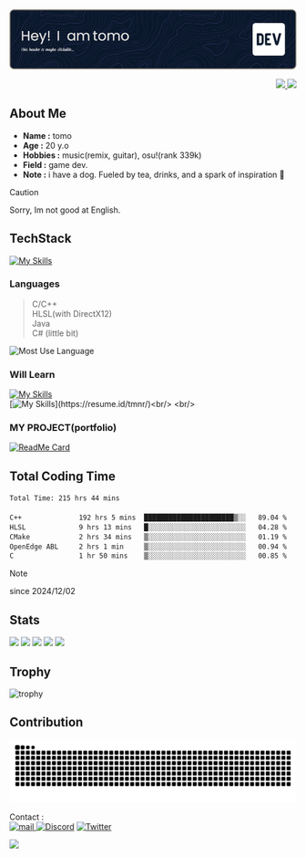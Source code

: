 <a href="https://resume.id/tmnr/" target="_new">
  <img src="./header.png">
</a>

<p align="right">
  <a href="https://github.com/MaekawaTomonori">
    <img height="20" src="https://komarev.com/ghpvc/?username=MaekawaTomonori&color=brightgreen"/>
  </a>
  <a href="https://github.com/MaekawaTomonori">
    <img height="20" src="https://img.shields.io/github/followers/MaekawaTomonori?label=follow&logo=github&style=flat&color=00cf00" />
  </a>
</p>


<!--
**MaekawaTomonori/MaekawaTomonori** is a ✨ _special_ ✨ repository because its `README.md` (this file) appears on your GitHub profile.

Here are some ideas to get you started:

- 🔭 I’m currently working on ...
- 🌱 I’m currently learning ...
- 👯 I’m looking to collaborate on ...
- 🤔 I’m looking for help with ...
- 💬 Ask me about ...
- 📫 How to reach me: ...
- 😄 Pronouns: ...
- ⚡ Fun fact: ...
-->

## About Me
- **Name :** tomo
- **Age :** 20 y.o 
- **Hobbies :** music(remix, guitar), osu!(rank 339k) 
- **Field :** game dev. 
- **Note :** i have a dog. Fueled by tea, drinks, and a spark of inspiration :woozy_face:

> [!CAUTION]
> Sorry, Im not good at English.


## TechStack
[![My Skills](https://skillicons.dev/icons?i=cpp,java,visualstudio,idea,windows,github,notion,bots)](https://resume.id/tmnr/)

### Languages
> C/C++ <br/>
> HLSL(with DirectX12) <br/>
> Java <br/>
> C# (little bit)<br/>

![Most Use Language](https://github-readme-stats.vercel.app/api/top-langs/?username=MaekawaTomonori&theme=vue-dark)

### Will Learn
[![My Skills](https://skillicons.dev/icons?i=raspberrypi,linux,mysql,git,docker,grafana,php,vim)](https://resume.id/tmnr/)<br/>
[![My Skills](https://skillicons.dev/icons?i=clion,cmake,gradle,md,rust,vscode,ubuntu,unity,unreal,)](https://resume.id/tmnr/)<br/> <br/>

### MY PROJECT(portfolio)
[![ReadMe Card](https://github-readme-stats.vercel.app/api/pin/?username=MaekawaTomonori&repo=Engine)](https://github.com/MaekawaTomonori/Engine/)

## Total Coding Time
<!--START_SECTION:waka-->

```txt
Total Time: 215 hrs 44 mins

C++              192 hrs 5 mins  ██████████████████████▒░░   89.04 %
HLSL             9 hrs 13 mins   █░░░░░░░░░░░░░░░░░░░░░░░░   04.28 %
CMake            2 hrs 34 mins   ▒░░░░░░░░░░░░░░░░░░░░░░░░   01.19 %
OpenEdge ABL     2 hrs 1 min     ▒░░░░░░░░░░░░░░░░░░░░░░░░   00.94 %
C                1 hr 50 mins    ▒░░░░░░░░░░░░░░░░░░░░░░░░   00.85 %
```

<!--END_SECTION:waka-->
>[!NOTE]
> since 2024/12/02

## Stats
![](http://github-profile-summary-cards.vercel.app/api/cards/profile-details?username=MaekawaTomonori&theme=gruvbox)
![](http://github-profile-summary-cards.vercel.app/api/cards/repos-per-language?username=MaekawaTomonori&theme=gruvbox)
![](http://github-profile-summary-cards.vercel.app/api/cards/most-commit-language?username=MaekawaTomonori&theme=gruvbox)
![](http://github-profile-summary-cards.vercel.app/api/cards/stats?username=MaekawaTomonori&theme=gruvbox)
![](http://github-profile-summary-cards.vercel.app/api/cards/productive-time?username=MaekawaTomonori&theme=gruvbox&utcOffset=9)

## Trophy
![trophy](https://github-profile-trophy.vercel.app/?username=MaekawaTomonori&theme=gruvbox)

## Contribution
![](https://raw.githubusercontent.com/MaekawaTomonori/MaekawaTomonori/output/github-contribution-grid-snake.svg)

Contact : <br/>
<a href=mailto:info@botrpg.com>
  <img alt="mail" height="50" width="45" src="https://cdn.simpleicons.org/gmail/black/white">
</a>
[![Discord](https://skillicons.dev/icons?i=discord)](https://discordapp.com/users/426265852153692161)
[![Twitter](https://skillicons.dev/icons?i=twitter)](https://twitter.com/tomogamesyt)

<p align="left">
  <img src="https://capsule-render.vercel.app/api?type=waving&color=gradient&height=60&section=footer"/>
</p>
